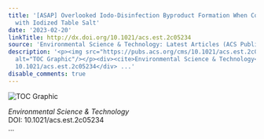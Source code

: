 ```yaml
---
title: '[ASAP] Overlooked Iodo-Disinfection Byproduct Formation When Cooking Pasta
  with Iodized Table Salt'
date: '2023-02-20'
linkTitle: http://dx.doi.org/10.1021/acs.est.2c05234
source: 'Environmental Science & Technology: Latest Articles (ACS Publications)'
description: '<p><img src="https://pubs.acs.org/cms/10.1021/acs.est.2c05234/asset/images/medium/es2c05234_0007.gif"
  alt="TOC Graphic"/></p><div><cite>Environmental Science & Technology</cite></div><div>DOI:
  10.1021/acs.est.2c05234</div> ...'
disable_comments: true
---
```

<p><img src="https://pubs.acs.org/cms/10.1021/acs.est.2c05234/asset/images/medium/es2c05234_0007.gif" alt="TOC Graphic"/></p><div><cite>Environmental Science & Technology</cite></div><div>DOI: 10.1021/acs.est.2c05234</div> ...
